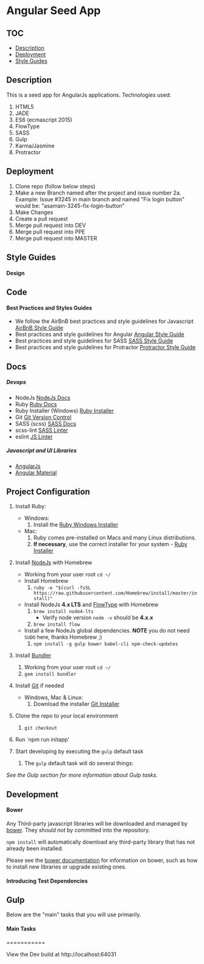 # Angular Seed App

## TOC
* [Description](#description)
* [Deployment](#Deployment)
* [Style Guides](#style-guides)

## Description
This is a seed app for AngularJs applications.
 Technologies used:
 1. HTML5
 1. JADE
 1. ES6 (ecmascript 2015)
 1. FlowType
 1. SASS
 1. Gulp
 1. Karma/Jasmine
 1. Protractor

## Deployment

1. Clone repo (follow below steps)
2. Make a new Branch named after the project and issue number
2a. Example: Issue #3245 in main branch and named "Fix login button" would be: "asamain-3245-fix-login-button"
3. Make Changes
4. Create a pull request
5. Merge pull request into DEV
6. Merge pull request into PPE
6. Merge pull request into MASTER

## Style Guides

#### Design 


## Code
#### Best Practices and Styles Guides
* We follow the AirBnB best practices and style guidelines for Javascript [AirBnB Style Guide]([https://github.com/airbnb/javascript](http://google-styleguide.googlecode.com/svn/trunk/javascriptguide.xml))
* Best practices and style guidelines for Angular [Angular Style Guide](https://github.com/johnpapa/angular-styleguide)
* Best practices and style guidelines for SASS [SASS Style Guide](http://sass-lang.com/styleguide)
* Best practices and style guidelines for Protractor [Protractor Style Guide](https://github.com/CarmenPopoviciu/protractor-styleguide)
## Docs
##### Devops
* NodeJs [NodeJs Docs](https://nodejs.org/documentation/)
* Ruby [Ruby Docs](https://www.ruby-lang.org/en/documentation/)
* Ruby Installer (Windows) [Ruby Installer](http://rubyinstaller.org/)
* Git [Git Version Control](https://git-scm.com/documentation)
* SASS (scss) [SASS Docs](http://sass-lang.com/documentation/file.SASS_REFERENCE.html)
* scss-lint [SASS Linter](https://github.com/brigade/scss-lint)
* eslint [JS Linter](http://eslint.org/docs/user-guide/configuring)

##### Javascript and UI Libraries
* [AngularJs](https://docs.angularjs.org/api)
* [Angular Material](https://material.angularjs.org/latest/)

## Project Configuration

1. Install Ruby:
	* Windows:
		1. Install the [Ruby Windows Installer](http://rubyinstaller.org/)
	* Mac:
		1. Ruby comes pre-installed on Macs and many Linux distributions. 
		1. **If necessary**, use the correct installer for your system - [Ruby Installer](http://nodejs.org/)

1. Install [NodeJs](https://nodejs.org/en/) with Homebrew
	* Working from your user root `cd ~/`
	* Install Homebrew 
		1. `ruby -e "$(curl -fsSL https://raw.githubusercontent.com/Homebrew/install/master/install)"`
	* Install NodeJs **4.x LTS** and [FlowType](http://flowtype.org/) with Homebrew
		1. `brew install node4-lts`
			* Verify node version `node -v` should be **4.x.x**
		1. `brew install flow`
	* Install a few NodeJs global dependencies. **NOTE** you do not need `SUDO` here, thanks Homebrew ;)
	    1. `npm install -g gulp bower babel-cli npm-check-updates`

1. Install [Bundler](http://bundler.io/)
	1. Working from your user root `cd ~/`
	1. `gem install bundler`

1. Install [Git](https://git-scm.com/) if needed 
	* Windows, Mac & Linux:
		1. Download the installer [Git Installer](https://git-scm.com/download/)

1. Clone the repo to your local environment
	1. `git checkout`

1. Run `npm run initapp'

1. Start developing by executing the `gulp` default task
	1. The `gulp` default task will do several things:
	

*See the Gulp section for more information about Gulp tasks.*

## Development 

#### Bower

Any Third-party javascript libraries will be downloaded and managed by [bower](http://bower.io/). They *should not* by committed into the repository.

`npm install` will automatically download any third-party library that has not already been installed.

Please see the [bower documentation](https://github.com/bower/bower) for information on bower, such as how to install new libraries or upgrade existing ones.

#### Introducing Test Dependencies


## Gulp

Below are the "main" tasks that you will use primarily.

#### Main Tasks



===========

View the Dev build at http://localhost:64031
